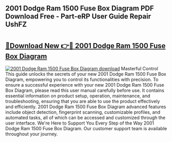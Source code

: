 ## 2001 Dodge Ram 1500 Fuse Box Diagram PDF Download Free - Part-eRP User Guide Repair UshFZ

# <h2><a href="http://dfi242.blite.top/?on=2001+Dodge+Ram+1500+Fuse+Box+Diagram">🔗Download New 👉🔴 2001 Dodge Ram 1500 Fuse Box Diagram</a></h2>

[![2001 Dodge Ram 1500 Fuse Box Diagram download](https://i.imgur.com/lujVjoI.png)](http://dfi242.blite.top/?on=2001+Dodge+Ram+1500+Fuse+Box+Diagram)
Masterful Control This guide unlocks the secrets of your new 2001 Dodge Ram 1500 Fuse Box Diagram, empowering you to control its functionalities with precision. To ensure a successful experience with your new 2001 Dodge Ram 1500 Fuse Box Diagram, please read this user manual carefully before use. It contains essential information on product setup, operation, maintenance, and troubleshooting, ensuring that you are able to use the product effectively and efficiently. 2001 Dodge Ram 1500 Fuse Box Diagram advanced features include object detection, fingerprint scanning, customizable profiles, and automated tasks, all of which can be accessed and customized through the user interface. We're Here to Support You Every Step of the Way 2001 Dodge Ram 1500 Fuse Box Diagram. Our customer support team is available throughout your journey.
